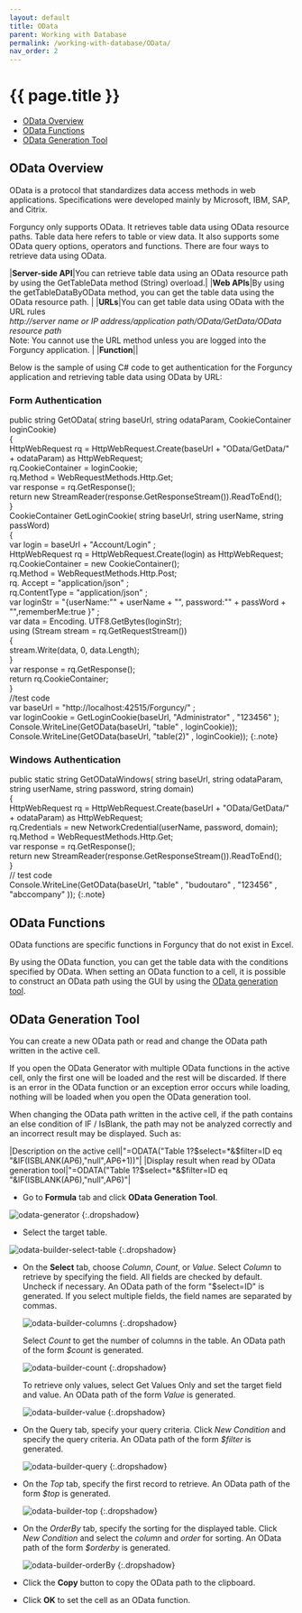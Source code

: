 ```yaml
---
layout: default
title: OData
parent: Working with Database
permalink: /working-with-database/OData/
nav_order: 2
---
```


# {{ page.title }}

- [OData Overview](#odata-overview)
- [OData Functions](#odata-functions)
- [OData Generation Tool](#odata-generation-tool)

## OData Overview

OData is a protocol that standardizes data access methods in web applications. Specifications were developed mainly by Microsoft, IBM, SAP, and Citrix.

Forguncy only supports OData. It retrieves table data using OData resource paths. Table data here refers to table or view data. It also supports some OData query options, operators and functions. There are four ways to retrieve data using OData.

|**Server-side API**|You can retrieve table data using an OData resource path by using the GetTableData method (String) overload.|
|**Web APIs**|By using the getTableDataByOData method, you can get the table data using the OData resource path. |
|**URLs**|You can get table data using OData with the URL rules <br/> *http://server name or IP address/application path/OData/GetData/OData resource path* <br/> Note: You cannot use the URL method unless you are logged into the Forguncy application. |
|**Function**||

Below is the sample of using C# code to get authentication for the Forguncy application and retrieving table data using OData by URL:

### Form Authentication

public  string GetOData( string baseUrl, string odataParam, CookieContainer loginCookie) <br/>
{<br/>
    HttpWebRequest rq = HttpWebRequest.Create(baseUrl + "OData/GetData/" + odataParam) as HttpWebRequest;<br/>
    rq.CookieContainer = loginCookie;<br/>
    rq.Method = WebRequestMethods.Http.Get;<br/>
    var response = rq.GetResponse();<br/>
     return  new StreamReader(response.GetResponseStream()).ReadToEnd();<br/>
}<br/>
CookieContainer GetLoginCookie( string baseUrl, string userName, string passWord)<br/>
{<br/>
    var login = baseUrl + "Account/Login" ;<br/>
    HttpWebRequest rq = HttpWebRequest.Create(login) as HttpWebRequest;<br/>
    rq.CookieContainer = new CookieContainer();<br/>
    rq.Method = WebRequestMethods.Http.Post;<br/>
    rq. Accept = "application/json" ;<br/>
    rq.ContentType = "application/json" ;<br/>
     var loginStr = "{userName:\"" + userName + "\", password:\"" + passWord + "\",rememberMe:true }" ;<br/>
     var data = Encoding. UTF8.GetBytes(loginStr);<br/>
     using (Stream stream = rq.GetRequestStream())<br/>
    {<br/>
        stream.Write(data, 0, data.Length);<br/>
    }<br/>
    var response = rq.GetResponse();<br/>
     return rq.CookieContainer;<br/>
}<br/>
//test code<br/>
 var baseUrl = "http://localhost:42515/Forguncy/" ;<br/>
 var loginCookie = GetLoginCookie(baseUrl, "Administrator" , "123456" );<br/>
Console.WriteLine(GetOData(baseUrl, "table" , loginCookie));<br/>
Console.WriteLine(GetOData(baseUrl, "table(2)" , loginCookie));
{:.note}

### Windows Authentication

public  static  string GetODataWindows( string baseUrl, string odataParam, string userName, string password, string domain)<br/>
{<br/>
    HttpWebRequest rq = HttpWebRequest.Create(baseUrl + "OData/GetData/" + odataParam) as HttpWebRequest;<br/>
    rq.Credentials = new NetworkCredential(userName, password, domain);<br/>
    rq.Method = WebRequestMethods.Http.Get;<br/>
    var response = rq.GetResponse();<br/>
     return  new StreamReader(response.GetResponseStream()).ReadToEnd();<br/>
}<br/>
// test code<br/>
 Console.WriteLine(GetOData(baseUrl, "table" , "budoutaro" , "123456" , "abccompany" ));
 {:.note}

## OData Functions

OData functions are specific functions in Forguncy that do not exist in Excel. 

By using the OData function, you can get the table data with the conditions specified by OData. When setting an OData function to a cell, it is possible to construct an OData path using the GUI by using the [OData generation tool](#OData-generation-tool).

## OData Generation Tool

You can create a new OData path or read and change the OData path written in the active cell.

If you open the OData Generator with multiple OData functions in the active cell, only the first one will be loaded and the rest will be discarded. If there is an error in the OData function or an exception error occurs while loading, nothing will be loaded when you open the OData generation tool.

When changing the OData path written in the active cell, if the path contains an else condition of IF / IsBlank, the path may not be analyzed correctly and an incorrect result may be displayed. Such as:

|Description on the active cell|"=ODATA("Table 1?$select=*&$filter=ID eq "&IF(ISBLANK(AP6),"null",AP6+1))"|
|Display result when read by OData generation tool|"=ODATA("Table 1?$select=*&$filter=ID eq "&IF(ISBLANK(AP6),"null",AP6)"|

- Go to **Formula** tab and click **OData Generation Tool**.

![odata-generator](/assets/images/product-images/odata-generator.png)
{:.dropshadow}

- Select the target table.

![odata-builder-select-table](/assets/images/product-images/odata-builder-select-table.png)
{:.dropshadow}

- On the **Select** tab, choose *Column*, *Count*, or *Value*.
    Select *Column* to retrieve by specifying the field. All fields are checked by default. Uncheck if necessary. An OData path of the form "$select=ID" is generated. If you select multiple fields, the field names are separated by commas.

    ![odata-builder-columns](/assets/images/product-images/odata-builder-columns.png)
    {:.dropshadow}

    Select *Count* to get the number of columns in the table. An OData path of the form *$count* is generated.

    ![odata-builder-count](/assets/images/product-images/odata-builder-count.png)
    {:.dropshadow}

    To retrieve only values, select Get Values ​​Only and set the target field and value. An OData path of the form *Value* is generated.

    ![odata-builder-value](/assets/images/product-images/odata-builder-value.png)
    {:.dropshadow}

- On the Query tab, specify your query criteria.
    Click *New Condition* and specify the query criteria. An OData path of the form *$filter* is generated.

    ![odata-builder-query](/assets/images/product-images/odata-builder-query.png)
    {:.dropshadow}

- On the *Top* tab, specify the first record to retrieve. An OData path of the form *$top* is generated.

    ![odata-builder-top](/assets/images/product-images/odata-builder-top.png)
    {:.dropshadow}

- On the *OrderBy* tab, specify the sorting for the displayed table. Click *New Condition* and select the *column* and *order* for sorting. An OData path of the form *$orderby* is generated.

    ![odata-builder-orderBy](/assets/images/product-images/odata-builder-orderBy.png)
    {:.dropshadow}

- Click the **Copy** button to copy the OData path to the clipboard. 
- Click **OK** to set the cell as an OData function.